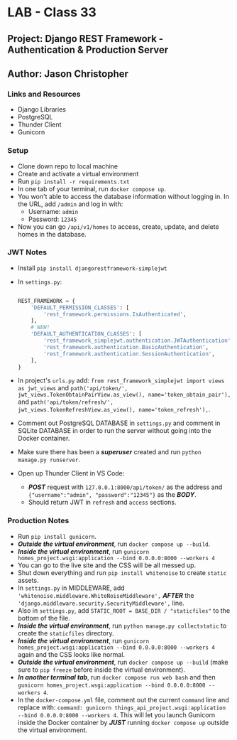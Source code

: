 # LAB - Class 33

## Project: Django REST Framework - Authentication & Production Server

## Author: Jason Christopher

### Links and Resources

* Django Libraries
* PostgreSQL
* Thunder Client
* Gunicorn

### Setup

* Clone down repo to local machine
* Create and activate a virtual environment
* Run `pip install -r requirements.txt`
* In one tab of your terminal, run `docker compose up`.
* You won't able to access the database information without logging in. In the URL, add `/admin` and log in with:
  * Username: `admin`
  * Password: `12345`
* Now you can go `/api/v1/homes` to access, create, update, and delete homes in the database.

### JWT Notes

* Install `pip install djangorestframework-simplejwt`
* In `settings.py`:

  ```python
  
  REST_FRAMEWORK = {
      'DEFAULT_PERMISSION_CLASSES': [
          'rest_framework.permissions.IsAuthenticated',
      ],
      # NEW!
      'DEFAULT_AUTHENTICATION_CLASSES': [
          'rest_framework_simplejwt.authentication.JWTAuthentication',
          'rest_framework.authentication.BasicAuthentication',
          'rest_framework.authentication.SessionAuthentication',
      ],
  }
  ```
  
* In project's `urls.py` add: `from rest_framework_simplejwt import views as jwt_views` and `path('api/token/', jwt_views.TokenObtainPairView.as_view(), name='token_obtain_pair'),` and `path('api/token/refresh/', jwt_views.TokenRefreshView.as_view(), name='token_refresh'),`.
* Comment out PostgreSQL DATABASE in `settings.py` and comment in SQLite DATABASE in order to run the server without going into the Docker container.
* Make sure there has been a ***superuser*** created and run `python manage.py runserver`.
* Open up Thunder Client in VS Code:
  * ***POST*** request with `127.0.0.1:8000/api/token/` as the address and `{"username":"admin", "password":"12345"}` as the ***BODY***.
  * Should return JWT in `refresh` and `access` sections.

### Production Notes

* Run `pip install gunicorn`.
* ***Outside the virtual environment***, run `docker compose up --build`.
* ***Inside the virtual environment***, run `gunicorn homes_project.wsgi:application --bind 0.0.0.0:8000 --workers 4`
* You can go to the live site and the CSS will be all messed up.
* Shut down everything and run `pip install whitenoise` to create `static` assets.
* In `settings.py` in MIDDLEWARE, add `'whitenoise.middleware.WhiteNoiseMiddleware',` ***AFTER*** the `'django.middleware.security.SecurityMiddleware',` line.
* Also in `settings.py`, add `STATIC_ROOT = BASE_DIR / "staticfiles"` to the bottom of the file.
* ***Inside the virtual environment***, run `python manage.py collectstatic` to create the `staticfiles` directory.
* ***Inside the virtual environment***, run `gunicorn homes_project.wsgi:application --bind 0.0.0.0:8000 --workers 4` again and the CSS looks like normal.
* ***Outside the virtual environment***, run `docker compose up --build` (make sure to `pip freeze` before inside the virtual environment).
* ***In another terminal tab***, run `docker compose run web bash` and then `gunicorn homes_project.wsgi:application --bind 0.0.0.0:8000 --workers 4`.
* In the `docker-compose.yml` file, comment out the current `command` line and replace with: `command: gunicorn things_api_project.wsgi:application --bind 0.0.0.0:8000 --workers 4`. This will let you launch Gunicorn inside the Docker container by ***JUST*** running `docker compose up` outside the virtual environment.